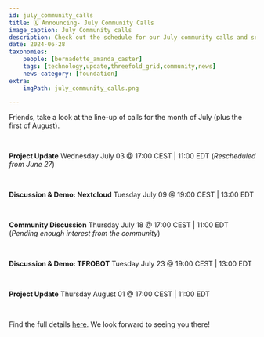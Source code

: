 ```yaml
---
id: july_community_calls
title: 🗓 Announcing- July Community Calls	
image_caption: July Community calls
description: Check out the schedule for our July community calls and see what's on the agenda. Save the date!
date: 2024-06-28
taxonomies:
    people: [bernadette_amanda_caster]
    tags: [technology,update,threefold_grid,community,news]
    news-category: [foundation]
extra:
    imgPath: july_community_calls.png

---
```


Friends, take a look at the line-up of calls for the month of July (plus the first of August).  

<br/>

**Project Update**
Wednesday July 03 @ 17:00 CEST | 11:00 EDT
(*Rescheduled from June 27*)

<br/>

**Discussion & Demo: Nextcloud**
Tuesday July 09 @ 19:00 CEST | 13:00 EDT

<br/>

**Community Discussion**
Thursday July 18 @ 17:00 CEST | 11:00 EDT
(*Pending enough interest from the community*)

<br/>

**Discussion & Demo: TFROBOT**
Tuesday July 23 @ 19:00 CEST | 13:00 EDT

<br/>

**Project Update**
Thursday August 01 @ 17:00 CEST | 11:00 EDT

<br/>

Find the full details [here](https://forum.threefold.io/t/july-2024-threefold-community-call-schedule/4380). We look forward to seeing you there!



